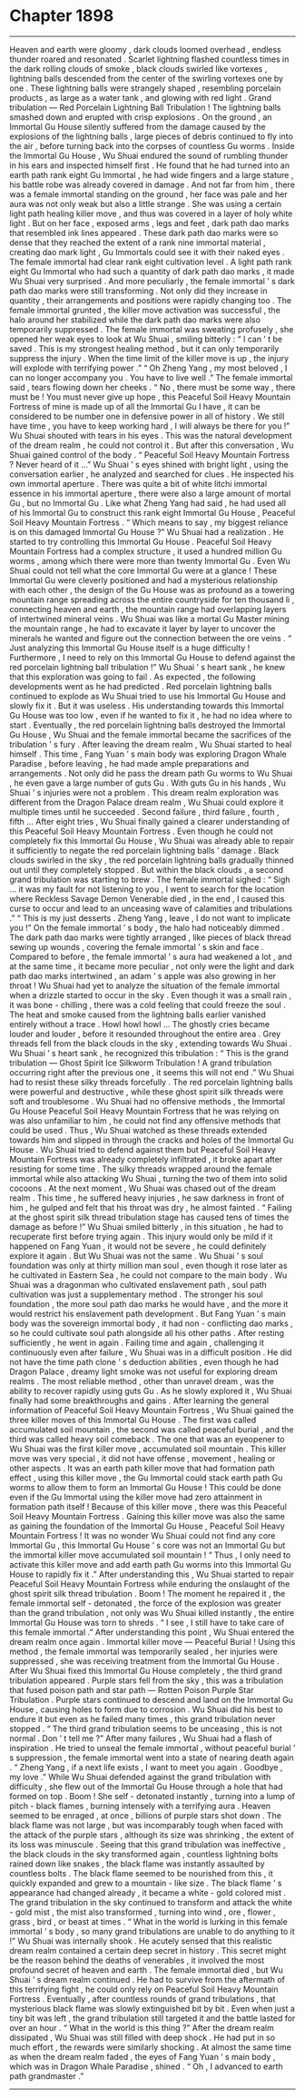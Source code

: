 
# Chapter 1898


---

Heaven and earth were gloomy , dark clouds loomed overhead , endless thunder roared and resonated .
Scarlet lightning flashed countless times in the dark rolling clouds of smoke , black clouds swirled like vortexes , lightning balls descended from the center of the swirling vortexes one by one .
These lightning balls were strangely shaped , resembling porcelain products , as large as a water tank , and glowing with red light .
Grand tribulation — Red Porcelain Lightning Ball Tribulation !
The lightning balls smashed down and erupted with crisp explosions .
On the ground , an Immortal Gu House silently suffered from the damage caused by the explosions of the lightning balls , large pieces of debris continued to fly into the air , before turning back into the corpses of countless Gu worms .
Inside the Immortal Gu House , Wu Shuai endured the sound of rumbling thunder in his ears and inspected himself first .
He found that he had turned into an earth path rank eight Gu Immortal , he had wide fingers and a large stature , his battle robe was already covered in damage .
And not far from him , there was a female immortal standing on the ground , her face was pale and her aura was not only weak but also a little strange .
She was using a certain light path healing killer move , and thus was covered in a layer of holy white light . But on her face , exposed arms , legs and feet , dark path dao marks that resembled ink lines appeared .
These dark path dao marks were so dense that they reached the extent of a rank nine immortal material , creating dao mark light , Gu Immortals could see it with their naked eyes .
The female immortal had clear rank eight cultivation level .
A light path rank eight Gu Immortal who had such a quantity of dark path dao marks , it made Wu Shuai very surprised .
And more peculiarly , the female immortal ’ s dark path dao marks were still transforming . Not only did they increase in quantity , their arrangements and positions were rapidly changing too .
The female immortal grunted , the killer move activation was successful , the halo around her stabilized while the dark path dao marks were also temporarily suppressed .
The female immortal was sweating profusely , she opened her weak eyes to look at Wu Shuai , smiling bitterly : “ I can ’ t be saved . This is my strongest healing method , but it can only temporarily suppress the injury . When the time limit of the killer move is up , the injury will explode with terrifying power .”
“ Oh Zheng Yang , my most beloved , I can no longer accompany you . You have to live well .” The female immortal said , tears flowing down her cheeks .
“ No , there must be some way , there must be ! You must never give up hope , this Peaceful Soil Heavy Mountain Fortress of mine is made up of all the Immortal Gu I have , it can be considered to be number one in defensive power in all of history . We still have time , you have to keep working hard , I will always be there for you !” Wu Shuai shouted with tears in his eyes .
This was the natural development of the dream realm , he could not control it .
But after this conversation , Wu Shuai gained control of the body .
“ Peaceful Soil Heavy Mountain Fortress ? Never heard of it …” Wu Shuai ’ s eyes shined with bright light , using the conversation earlier , he analyzed and searched for clues .
He inspected his own immortal aperture .
There was quite a bit of white litchi immortal essence in his immortal aperture , there were also a large amount of mortal Gu , but no Immortal Gu .
Like what Zheng Yang had said , he had used all of his Immortal Gu to construct this rank eight Immortal Gu House , Peaceful Soil Heavy Mountain Fortress .
“ Which means to say , my biggest reliance is on this damaged Immortal Gu House ?” Wu Shuai had a realization .
He started to try controlling this Immortal Gu House .
Peaceful Soil Heavy Mountain Fortress had a complex structure , it used a hundred million Gu worms , among which there were more than twenty Immortal Gu .
Even Wu Shuai could not tell what the core Immortal Gu were at a glance ! These Immortal Gu were cleverly positioned and had a mysterious relationship with each other , the design of the Gu House was as profound as a towering mountain range spreading across the entire countryside for ten thousand li , connecting heaven and earth , the mountain range had overlapping layers of intertwined mineral veins .
Wu Shuai was like a mortal Gu Master mining the mountain range , he had to excavate it layer by layer to uncover the minerals he wanted and figure out the connection between the ore veins .
“ Just analyzing this Immortal Gu House itself is a huge difficulty ! Furthermore , I need to rely on this Immortal Gu House to defend against the red porcelain lightning ball tribulation !”
Wu Shuai ’ s heart sank , he knew that this exploration was going to fail .
As expected , the following developments went as he had predicted .
Red porcelain lightning balls continued to explode as Wu Shuai tried to use his Immortal Gu House and slowly fix it .
But it was useless .
His understanding towards this Immortal Gu House was too low , even if he wanted to fix it , he had no idea where to start .
Eventually , the red porcelain lightning balls destroyed the Immortal Gu House , Wu Shuai and the female immortal became the sacrifices of the tribulation ’ s fury .
After leaving the dream realm , Wu Shuai started to heal himself .
This time , Fang Yuan ’ s main body was exploring Dragon Whale Paradise , before leaving , he had made ample preparations and arrangements . Not only did he pass the dream path Gu worms to Wu Shuai , he even gave a large number of guts Gu .
With guts Gu in his hands , Wu Shuai ’ s injuries were not a problem .
This dream realm exploration was different from the Dragon Palace dream realm , Wu Shuai could explore it multiple times until he succeeded .
Second failure , third failure , fourth , fifth …
After eight tries , Wu Shuai finally gained a clearer understanding of this Peaceful Soil Heavy Mountain Fortress .
Even though he could not completely fix this Immortal Gu House , Wu Shuai was already able to repair it sufficiently to negate the red porcelain lightning balls ’ damage .
Black clouds swirled in the sky , the red porcelain lightning balls gradually thinned out until they completely stopped .
But within the black clouds , a second grand tribulation was starting to brew .
The female immortal sighed : “ Sigh … it was my fault for not listening to you , I went to search for the location where Reckless Savage Demon Venerable died , in the end , I caused this curse to occur and lead to an unceasing wave of calamities and tribulations .”
“ This is my just desserts . Zheng Yang , leave , I do not want to implicate you !”
On the female immortal ’ s body , the halo had noticeably dimmed . The dark path dao marks were tightly arranged , like pieces of black thread sewing up wounds , covering the female immortal ’ s skin and face .
Compared to before , the female immortal ’ s aura had weakened a lot , and at the same time , it became more peculiar , not only were the light and dark path dao marks intertwined , an adam ’ s apple was also growing in her throat !
Wu Shuai had yet to analyze the situation of the female immortal when a drizzle started to occur in the sky .
Even though it was a small rain , it was bone - chilling , there was a cold feeling that could freeze the soul .
The heat and smoke caused from the lightning balls earlier vanished entirely without a trace .
Howl howl howl …
The ghostly cries became louder and louder , before it resounded throughout the entire area .
Grey threads fell from the black clouds in the sky , extending towards Wu Shuai .
Wu Shuai ’ s heart sank , he recognized this tribulation : “ This is the grand tribulation — Ghost Spirit Ice Silkworm Tribulation ! A grand tribulation occurring right after the previous one , it seems this will not end .”
Wu Shuai had to resist these silky threads forcefully .
The red porcelain lightning balls were powerful and destructive , while these ghost spirit silk threads were soft and troublesome .
Wu Shuai had no offensive methods , the Immortal Gu House Peaceful Soil Heavy Mountain Fortress that he was relying on was also unfamiliar to him , he could not find any offensive methods that could be used .
Thus , Wu Shuai watched as these threads extended towards him and slipped in through the cracks and holes of the Immortal Gu House .
Wu Shuai tried to defend against them but Peaceful Soil Heavy Mountain Fortress was already completely infiltrated , it broke apart after resisting for some time .
The silky threads wrapped around the female immortal while also attacking Wu Shuai , turning the two of them into solid cocoons .
At the next moment , Wu Shuai was chased out of the dream realm .
This time , he suffered heavy injuries , he saw darkness in front of him , he gulped and felt that his throat was dry , he almost fainted .
“ Failing at the ghost spirit silk thread tribulation stage has caused tens of times the damage as before !” Wu Shuai smiled bitterly , in this situation , he had to recuperate first before trying again .
This injury would only be mild if it happened on Fang Yuan , it would not be severe , he could definitely explore it again .
But Wu Shuai was not the same .
Wu Shuai ’ s soul foundation was only at thirty million man soul , even though it rose later as he cultivated in Eastern Sea , he could not compare to the main body .
Wu Shuai was a dragonman who cultivated enslavement path , soul path cultivation was just a supplementary method . The stronger his soul foundation , the more soul path dao marks he would have , and the more it would restrict his enslavement path development .
But Fang Yuan ’ s main body was the sovereign immortal body , it had non - conflicting dao marks , so he could cultivate soul path alongside all his other paths .
After resting sufficiently , he went in again .
Failing time and again , challenging it continuously even after failure , Wu Shuai was in a difficult position .
He did not have the time path clone ’ s deduction abilities , even though he had Dragon Palace , dreamy light smoke was not useful for exploring dream realms .
The most reliable method , other than unravel dream , was the ability to recover rapidly using guts Gu .
As he slowly explored it , Wu Shuai finally had some breakthroughs and gains .
After learning the general information of Peaceful Soil Heavy Mountain Fortress , Wu Shuai gained the three killer moves of this Immortal Gu House .
The first was called accumulated soil mountain , the second was called peaceful burial , and the third was called heavy soil comeback .
The one that was an eyeopener to Wu Shuai was the first killer move , accumulated soil mountain .
This killer move was very special , it did not have offense , movement , healing or other aspects . It was an earth path killer move that had formation path effect , using this killer move , the Gu Immortal could stack earth path Gu worms to allow them to form an Immortal Gu House ! This could be done even if the Gu Immortal using the killer move had zero attainment in formation path itself !
Because of this killer move , there was this Peaceful Soil Heavy Mountain Fortress .
Gaining this killer move was also the same as gaining the foundation of the Immortal Gu House , Peaceful Soil Heavy Mountain Fortress !
It was no wonder Wu Shuai could not find any core Immortal Gu , this Immortal Gu House ’ s core was not an Immortal Gu but the immortal killer move accumulated soil mountain !
“ Thus , I only need to activate this killer move and add earth path Gu worms into this Immortal Gu House to rapidly fix it .”
After understanding this , Wu Shuai started to repair Peaceful Soil Heavy Mountain Fortress while enduring the onslaught of the ghost spirit silk thread tribulation .
Boom !
The moment he repaired it , the female immortal self - detonated , the force of the explosion was greater than the grand tribulation , not only was Wu Shuai killed instantly , the entire Immortal Gu House was torn to shreds .
“ I see , I still have to take care of this female immortal .” After understanding this point , Wu Shuai entered the dream realm once again .
Immortal killer move — Peaceful Burial !
Using this method , the female immortal was temporarily sealed , her injuries were suppressed , she was receiving treatment from the Immortal Gu House .
After Wu Shuai fixed this Immortal Gu House completely , the third grand tribulation appeared .
Purple stars fell from the sky , this was a tribulation that fused poison path and star path — Rotten Poison Purple Star Tribulation .
Purple stars continued to descend and land on the Immortal Gu House , causing holes to form due to corrosion .
Wu Shuai did his best to endure it but even as he failed many times , this grand tribulation never stopped .
“ The third grand tribulation seems to be unceasing , this is not normal . Don ’ t tell me ?” After many failures , Wu Shuai had a flash of inspiration .
He tried to unseal the female immortal , without peaceful burial ’ s suppression , the female immortal went into a state of nearing death again .
“ Zheng Yang , if a next life exists , I want to meet you again . Goodbye , my love .”
While Wu Shuai defended against the grand tribulation with difficulty , she flew out of the Immortal Gu House through a hole that had formed on top .
Boom !
She self - detonated instantly , turning into a lump of pitch - black flames , burning intensely with a terrifying aura .
Heaven seemed to be enraged , at once , billions of purple stars shot down . The black flame was not large , but was incomparably tough when faced with the attack of the purple stars , although its size was shrinking , the extent of its loss was minuscule .
Seeing that this grand tribulation was ineffective , the black clouds in the sky transformed again , countless lightning bolts rained down like snakes , the black flame was instantly assaulted by countless bolts .
The black flame seemed to be nourished from this , it quickly expanded and grew to a mountain - like size .
The black flame ’ s appearance had changed already , it became a white - gold colored mist .
The grand tribulation in the sky continued to transform and attack the white - gold mist , the mist also transformed , turning into wind , ore , flower , grass , bird , or beast at times .
“ What in the world is lurking in this female immortal ’ s body , so many grand tribulations are unable to do anything to it !” Wu Shuai was internally shook .
He acutely sensed that this realistic dream realm contained a certain deep secret in history .
This secret might be the reason behind the deaths of venerables , it involved the most profound secret of heaven and earth .
The female immortal died , but Wu Shuai ’ s dream realm continued .
He had to survive from the aftermath of this terrifying fight , he could only rely on Peaceful Soil Heavy Mountain Fortress .
Eventually , after countless rounds of grand tribulations , that mysterious black flame was slowly extinguished bit by bit .
Even when just a tiny bit was left , the grand tribulation still targeted it and the battle lasted for over an hour .
“ What in the world is this thing ?” After the dream realm dissipated , Wu Shuai was still filled with deep shock .
He had put in so much effort , the rewards were similarly shocking .
At almost the same time as when the dream realm faded , the eyes of Fang Yuan ’ s main body , which was in Dragon Whale Paradise , shined .
“ Oh , I advanced to earth path grandmaster .”

---

